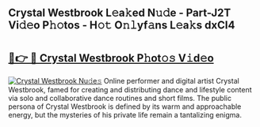 ## Crystal Westbrook L𝚎a𝚔ed N𝚞𝚍e - Part-J2T Vi𝚍𝚎o P𝚑𝚘tos - H𝚘𝚝 O𝚗𝚕yf𝚊ns L𝚎a𝚔s dxCI4

# <h2><a href="http://kf1wdt.oniu.top/?m=Crystal+Westbrook">🔗👉 🔴 Crystal Westbrook P𝚑ot𝚘𝚜 V𝚒d𝚎o</a></h2>

[![Crystal Westbrook Nu𝚍e𝚜](https://i.imgur.com/0qMVB7G.gif)](http://kf1wdt.oniu.top/?m=Crystal+Westbrook)
Online performer and digital artist Crystal Westbrook, famed for creating and distributing dance and lifestyle content via solo and collaborative dance routines and short films. The public persona of Crystal Westbrook is defined by its warm and approachable energy, but the mysteries of his private life remain a tantalizing enigma.  
